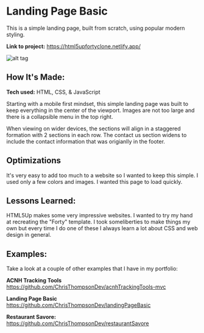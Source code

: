 # Landing Page Basic
This is a simple landing page, built from scratch, using popular modern styling. 

**Link to project:** https://html5upfortyclone.netlify.app/

![alt tag](/images/html5upfortyclone.gif)

## How It's Made:

**Tech used:** HTML, CSS, & JavaScript

Starting with a mobile first mindset, this simple landing page was built to keep everything in the center of the viewport. Images are not too large and there is a collapsible menu in the top right.

When viewing on wider devices, the sections will align in a staggered formation with 2 sections in each row. The contact us section widens to include the contact information that was origianlly in the footer.

## Optimizations

It's very easy to add too much to a website so I wanted to keep this simple. I used only a few colors and images. I wanted this page to load quickly.


## Lessons Learned:

HTML5Up makes some very impressive websites. I wanted to try my hand at recreating the "Forty" template. I took someliberties to make things my own but every time I do one of these I always learn a lot about CSS and web design in general.

## Examples:
Take a look at a couple of other examples that I have in my portfolio:

**ACNH Tracking Tools** https://github.com/ChrisThompsonDev/acnhTrackingTools-mvc

**Landing Page Basic** https://github.com/ChrisThompsonDev/landingPageBasic

**Restaurant Savore:** https://github.com/ChrisThompsonDev/restaurantSavore



